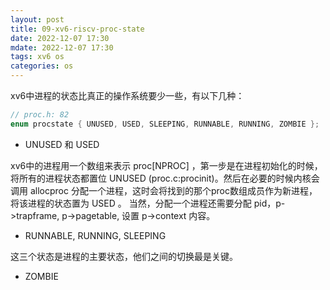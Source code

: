 ```yaml
---
layout: post
title: 09-xv6-riscv-proc-state
date: 2022-12-07 17:30
mdate: 2022-12-07 17:30
tags: xv6 os
categories: os
---
```



xv6中进程的状态比真正的操作系统要少一些，有以下几种：

```c 
// proc.h: 82
enum procstate { UNUSED, USED, SLEEPING, RUNNABLE, RUNNING, ZOMBIE };
```

- UNUSED 和 USED

xv6中的进程用一个数组来表示 proc[NPROC] ，第一步是在进程初始化的时候，将所有的进程状态都置位 UNUSED (proc.c:procinit)。然后在必要的时候内核会调用 allocproc 分配一个进程，这时会将找到的那个proc数组成员作为新进程，将该进程的状态置为 USED 。 当然，分配一个进程还需要分配 pid，p->trapframe, p->pagetable, 设置 p->context 内容。

- RUNNABLE, RUNNING, SLEEPING

这三个状态是进程的主要状态，他们之间的切换最是关键。

- ZOMBIE










